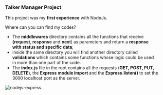 ### Talker Manager Project

This project was my **first experience** with NodeJs.

Where can you can find my codes?
- The **middlewares** directory contains all the functions that receive **(request, response** and **next**) as parameters and return a **response with status and specific data**;
- Inside the same directory you will find another directory called **validations** which contains some functions whose logic could be used in more than one part of the code.
- The **index.js** file in the root contains all the requests (**GET, POST, PUT, DELETE**), the **Express module import** and the **Express.listen()** to set the 3000 localhost port as the server. 


<img src="https://miro.medium.com/max/1051/1*vHw6ENUfu71KHiyTm0BtUA.png" alt="nodejs-express" size="500" />

